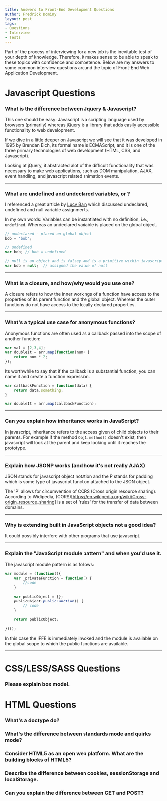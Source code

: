 ```yaml
---
title: Answers to Front-End Development Questions
author: Fredrick Dominy
layout: post
tags:
- Questions
- Interview
- Tests
---
```


Part of the process of interviewing for a new job is the inevitable test of your depth of knowledge. Therefore, it makes sense to be able to speak to these topics with confidence and competence. Below are my answers to some common interview questions around the topic of Front-End Web Application Development.
    
# Javascript Questions
    
### What is the difference between Jquery & Javascript? 

This one should be easy: Javascript is a scripting language used by browsers (primarily) whereas jQuery is a library that adds easily accessible functionality to web development.

If we dive in a little deeper on Javascript we will see that it was developed in 1995 by Brendan Eich, its formal name is ECMAScript, and it is one of the three primary technologies of web development (HTML, CSS, and Javascript).

Looking at jQuery, it abstracted alot of the difficult functionality that was necessary to make web applications, such as DOM manipulation, AJAX, event handling, and javascript related animation events. 

___

### What are undefined and undeclared variables, or ?

I referenced a great article by [Lucy Bain](http://lucybain.com/blog/2014/null-undefined-undeclared/) which discussed undeclared, undefined and null variable assignments. 

In my own words: Variables can be instantiated with no definition, i.e., `undefined`.  Whereas an undeclared variable is placed on the global object.

```javascript
// undeclared - placed on global object
bob = 'bob';

// undefined
var bob; // bob = undefined

// null is an object and is falsey and is a primitive within javascript
var bob = null;  // assigned the value of null
```
___

### What is a closure, and how/why would you use one? 

A closure refers to how the inner workings of a function have access to the properties of its parent function and the global object. Whereas the outer functions do not have access to the locally declared properties.

___

### What's a typical use case for anonymous functions? 

Anonymous functions are often used as a callback passed into the scope of another function: 

```javascript
var val = [2,3,4];
var doubleIt = arr.map(function(num) {
    return num * 2; 
});
```

Its worthwhile to say that if the callback is a substantial function, you can name it and create a function expression.

```javascript
var callbackFunction = function(data) {
    return data.something;
}

var doubleIt = arr.map(callbackFunction);
```
___

### Can you explain how inheritance works in JavaScript? 

In javascript, inheritance refers to the access given of child objects to their parents. For example if the method `Obj1.method()` doesn't exist, then javascript will look at the parent and keep looking until it reaches the prototype.

___

### Explain how JSONP works (and how it's not really AJAX) 

JSON stands for javascript object notation and the P stands for padding which is some type of javascript function attached to the JSON object. 

The 'P' allows for circumvention of CORS (Cross origin resource sharing). According to Widipedia, (CORS)[https://en.wikipedia.org/wiki/Cross-origin_resource_sharing] is a set of 'rules' for the transfer of data between domains.

___

### Why is extending built in JavaScript objects not a good idea? 

It could possibly interfere with other programs that use javascript.

___

### Explain the "JavaScript module pattern" and when you'd use it. 

The javascript module pattern is as follows:

```javascript
var module = (function(){
    var _privateFunction = function() {
        //code
    }
    
    var publicObject = {};
    publicObject.publicFunction() {
        // code
    }
    
    return publicObject;
    
})(); 
```

In this case the IFFE is immediately invoked and the module is available on the global scope to which the public functions are available.

___

# CSS/LESS/SASS Questions


### Please explain box model. 

# HTML Questions

### What's a doctype do? 

### What's the difference between standards mode and quirks mode? 

### Consider HTML5 as an open web platform. What are the building blocks of HTML5? 

### Describe the difference between cookies, sessionStorage and localStorage. 

### Can you explain the difference between GET and POST?